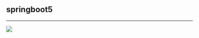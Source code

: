 ## springboot5

<hr>
<img src="https://cdn.pixabay.com/photo/2016/09/24/03/20/man-1690965_1280.jpg">
